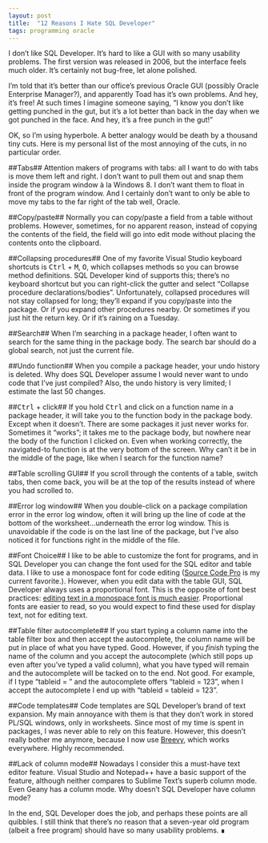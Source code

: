 ```yaml
---
layout: post
title:  "12 Reasons I Hate SQL Developer"
tags: programming oracle
---
```


I don’t like SQL Developer. It’s hard to like a GUI with so many usability problems. The first version was released in 2006, but the interface feels much older. It’s certainly not bug-free, let alone polished. 

I’m told that it’s better than our office’s previous Oracle GUI (possibly Oracle Enterprise Manager?), and apparently Toad has it’s own problems. And hey, it’s free! At such times I imagine someone saying, “I know you don’t like getting punched in the gut, but it’s a lot better than back in the day when we got punched in the face. And hey, it’s a free punch in the gut!” 

OK, so I’m using hyperbole. A better analogy would be death by a thousand tiny cuts. Here is my personal list of the most annoying of the cuts, in no particular order.

##Tabs##
Attention makers of programs with tabs: all I want to do with tabs is move them left and right. I don’t want to pull them out and snap them inside the program window à la Windows 8. I don’t want them to float in front of the program window. And I certainly don’t want to only be able to move my tabs to the far right of the tab well, Oracle.

##Copy/paste##
Normally you can copy/paste a field from a table without problems. However, sometimes, for no apparent reason, instead of copying the contents of the field, the field will go into edit mode without placing the contents onto the clipboard.

##Collapsing procedures##
One of my favorite Visual Studio keyboard shortcuts  is <kbd>Ctrl</kbd> + <kbd>M</kbd>, <kbd>O</kbd>, which collapses methods so you can browse method definitions. SQL Developer kind of supports this; there’s no keyboard shortcut but you can right-click the gutter and select “Collapse procedure declarations/bodies”. Unfortunately, collapsed procedures will not stay collapsed for long; they’ll expand if you copy/paste into the package. Or if you expand other procedures nearby. Or sometimes if you just hit the return key. Or if it’s raining on a Tuesday.

##Search##
When I’m searching in a package header, I often want to search for the same thing in the package body. The search bar should do a global search, not just the current file.

##Undo function##
When you compile a package header, your undo history is deleted. Why does SQL Developer assume I would never want to undo code that I’ve just compiled?
Also, the undo history is very limited; I estimate the last 50 changes.

##<kbd>Ctrl</kbd> + click##
If you hold <kbd>Ctrl</kbd> and click on a function name in a package header, it will take you to the function body in the package body. Except when it doesn’t. There are some packages it just never works for. Sometimes it “works”; it takes me to the package body, but nowhere near the body of the function I clicked on. Even when working correctly, the navigated-to function is at the very bottom of the screen. Why can’t it be in the middle of the page, like when I search for the function name?

##Table scrolling GUI##
If you scroll through the contents of a table, switch tabs, then come back, you will be at the top of the results instead of where you had scrolled to.

##Error log window##
When you double-click on a package compilation error in the error log window, often it will bring up the line of code at the bottom of the worksheet…underneath the error log window. This is unavoidable if the code is on the last line of the package, but I’ve also noticed it for functions right in the middle of the file.

##Font Choice##
I like to be able to customize the font for programs, and in SQL Developer you can change the font used for the SQL editor and table data. I like to use a monospace font for code editing ([Source Code Pro](https://github.com/adobe/source-code-pro) is my current favorite.). However, when you edit data with the table GUI, SQL Developer always uses a proportional font. This is the opposite of font best practices: [editing text in a monospace font is much easier](http://www.joelonsoftware.com/uibook/chapters/fog0000000063.html). Proportional fonts are easier to read, so you would expect to find these used for display text, not for editing text.

##Table filter autocomplete##
If you start typing a column name into the table filter box and then accept the autocomplete, the column name will be put in place of what you have typed. Good. However, if you *finish* typing the name of the column and you accept the autocomplete (which still pops up even after you’ve typed a valid column), what you have typed will remain and the autocomplete will be tacked on to the end. Not good. For example, if I type “tableid = ” and the autocomplete offers “tableid = 123”, when I accept the autocomplete I end up with “tableid = tableid = 123”.

##Code templates##
Code templates are SQL Developer’s brand of text expansion. My main annoyance with them is that they don’t work in stored PL/SQL windows, only in worksheets. Since most of my time is spent in packages, I was never able to rely on this feature. However, this doesn’t really bother me anymore, because I now use [Breevy](http://www.16software.com/breevy/), which works everywhere. Highly recommended.

##Lack of column mode##
Nowadays I consider this a must-have text editor feature. Visual Studio and Notepad++ have a basic support of the feature, although neither compares to Sublime Text’s superb column mode. Even Geany has a column mode. Why doesn’t SQL Developer have column mode?

In the end, SQL Developer does the job, and perhaps these points are all quibbles. I still think that there’s no reason that a seven-year old program (albeit a free program) should have so many usability problems. ∎